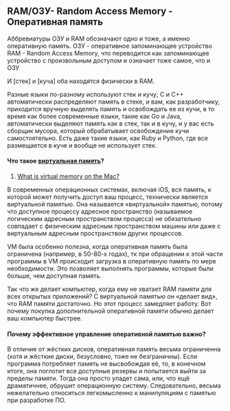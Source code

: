 ## RAM/ОЗУ- Random Access Memory - Оперативная память

Аббревиатуры ОЗУ и RAM обозначают одно и тоже, а именно оперативную память. 
ОЗУ - оперативное запоминающее устройство
RAM - Random Access Memory, что переводится как запоминающее устройство с произвольным доступом и означает тоже самое, что и ОЗУ

И [стек] и [куча] оба находятся физически в RAM.

Разные языки по-разному используют стек и кучу; C и C++ автоматически распределяют память в стеке, и вам, как разработчику, приходится вручную выделять память и освобождать ее из кучи, в то время как более современные языки, такие как Go и Java, автоматически выделяют память как в стек, так и в кучу, и у вас есть сборщик мусора, который обрабатывает освобождение кучи самостоятельно. Есть даже такие языки, как Ruby и Python, где все размещается в куче и вообще не использует стек.

#### Что такое [виртуальная память](https://developer.apple.com/library/archive/documentation/Performance/Conceptual/ManagingMemory/Articles/AboutMemory.html)?

1. [What is virtual memory on the Mac?](https://www.quora.com/What-is-virtual-memory-on-the-Mac)

В современных операционных системах, включая iOS, вся память, к которой может получить доступ ваш процесс, технически является виртуальной памятью. Она называется «виртуальной» памятью, потому что доступное процессу адресное пространство (называемое логическим адресным пространством процесса) не обязательно совпадает с физическим адресным пространством машины или даже с виртуальным адресным пространством других процессов. 

VM была особенно полезна, когда оперативная память была ограничена (например, в 50-80-х годах), тк при обращении к этой части программы в VM происходит загрузка в оперативную память по мере необходимости. Это позволяет выполнять программы, которые были больше, чем доступная память.

Так что же делает компьютер, когда ему не хватает RAM памяти для всех открытых приложений? С виртуальной памятью он «делает вид», что RAM памяти достаточно. Но этот процесс замедляет работу. Вот почему покупка дополнительной оперативной памяти обычно делает ваш компьютер быстрее.

#### Почему эффективное управление оперативной памятью важно?

В отличие от жёстких дисков, оперативная память весьма ограниченна (хотя и жёсткие диски, безусловно, тоже не безграничны). Если программа потребляет память не высвобождая её, то, в конечном итоге, она поглотит все доступные резервы и попытается выйти за пределы памяти. Тогда она просто упадет сама, или, что ещё драматичнее, обрушит операционную систему. Следовательно, весьма нежелательно относиться легкомысленно к манипуляциям с памятью при разработке ПО.

